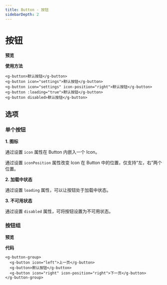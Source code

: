 ```yaml
---
title: Button - 按钮
sidebarDepth: 2
---
```


# 按钮

**预览**

<button-demos></button-demos>

**使用方法**
```vue
<g-button>默认按钮</g-button>
<g-button icon="settings">默认按钮</g-button>
<g-button icon="settings" icon-position="right">默认按钮</g-button>
<g-button :loading="true">默认按钮</g-button>
<g-button disabled>默认按钮</g-button>
```
<h2>选项</h2>
<h3>单个按钮</h3>

**1. 图标**

通过设置 `icon` 属性在 Button 内嵌入一个 Icon。

通过设置 `iconPosition` 属性改变 Icon 在 Button 中的位置，仅支持“左，右”两个位置。

**2. 加载中状态**

通过设置 `loading` 属性，可以让按钮处于加载中状态。

**3. 不可用状态**

通过设置 `disabled` 属性，可将按钮设置为不可用状态。

<h3>按钮组</h3>

**预览**

<button-group-demos></button-group-demos>

**代码**
```vue
<g-button-group>
  <g-button icon="left">上一页</g-button>
  <g-button>默认按钮</g-button>
  <g-button icon="right" icon-position="right">下一页</g-button>
</g-button-group>
```